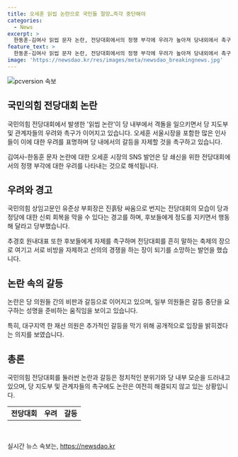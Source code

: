 ```yaml
---
title: 오세훈 읽씹 논란으로 국민들 절망…즉각 중단해야
categories:
  - News
excerpt: >
  한동훈-김여사 읽씹 문자 논란, 전당대회에서의 정쟁 부각에 우려가 높아져 당내외에서 촉구가 이어져왔다. 오세훈 서울시장은 SNS를 통해 어둠이 깊어지고 있다며 국민의 실망과 절망을 언급하며 쇄신이 필요하다고 당부했다. 당내에서도 정쟁을 자제하고 선의의 경쟁을 펼치기를 촉구하고 있는데, 재선 의원들의 성명 발표나 공개적 행동을 예고하며 갈등이 확산될 우려도 나타나고 있다. 
feature_text: >
  한동훈-김여사 읽씹 문자 논란, 전당대회에서의 정쟁 부각에 우려가 높아져 당내외에서 촉구가 이어져왔다. 오세훈 서울시장은 SNS를 통해 어둠이 깊어지고 있다며 국민의 실망과 절망을 언급하며 쇄신이 필요하다고 당부했다. 당내에서도 정쟁을 자제하고 선의의 경쟁을 펼치기를 촉구하고 있는데, 재선 의원들의 성명 발표나 공개적 행동을 예고하며 갈등이 확산될 우려도 나타나고 있다. 
image: 'https://newsdao.kr/res/images/meta/newsdao_breakingnews.jpg'
---
```


<p><img src="https://newsdao.kr/res/images/meta/newsdao_breakingnews.jpg" alt="pcversion 속보" /></p>

<h2 data-ke-size="size26">국민의힘 전당대회 논란</h2>

<p>국민의힘 전당대회에서 발생한 '읽씹 논란'이 당 내부에서 격돌을 일으키면서 당 지도부 및 관계자들의 우려와 촉구가 이어지고 있습니다. 오세훈 서울시장을 포함한 많은 인사들이 이에 대한 우려를 표명하며 당 내에서의 갈등을 자제할 것을 촉구하고 있습니다.</p>

<p data-ke-size="size16">김여사-한동훈 문자 논란에 대한 오세훈 시장의 SNS 발언은 당 쇄신을 위한 전당대회에서의 정쟁 부각에 대한 우려를 나타내는 것으로 해석됩니다.</p>

<h2 data-ke-size="size26">우려와 경고</h2>

<p>국민의힘 상임고문인 유준상 부회장은 진흙탕 싸움으로 번지는 전당대회의 모습이 당과 정당에 대한 신뢰 회복을 막을 수 있다는 경고를 하며, 후보들에게 정도를 지키면서 행동해 달라고 당부했습니다.</p>

<p data-ke-size="size16">추경호 원내대표 또한 후보들에게 자제를 촉구하며 전당대회를 흔히 말하는 축제의 장으로 여기고 서로 비방을 자제하고 선의의 경쟁을 하는 장이 되기를 소망하는 발언을 했습니다.</p>

<h2 data-ke-size="size26">논란 속의 갈등</h2>

<p>논란은 당 의원들 간의 비판과 갈등으로 이어지고 있으며, 일부 의원들은 갈등 중단을 요구하는 성명을 준비하는 움직임을 보이고 있습니다.</p>

<p data-ke-size="size16">특히, 대구지역 한 재선 의원은 추가적인 갈등을 막기 위해 공개적으로 입장을 밝히겠다는 의지를 보였습니다.</p>

<h2 data-ke-size="size26">총론</h2>

<p>국민의힘 전당대회를 둘러싼 논란과 갈등은 정치적인 분위기와 당 내부 모순을 드러내고 있으며, 당 지도부 및 관계자들의 촉구에도 논란은 여전히 해결되지 않고 있는 상황입니다.</p>

<table>
    <tbody>
        <tr>
            <td style="text-align: center; height: 17px;"><b>전당대회</b></td>
            <td style="text-align: center; height: 17px;"><b>우려</b></td>
            <td style="text-align: center; height: 17px;"><b>갈등</b></td>
        </tr>
    </tbody>
</table>

<p data-ke-size="size16">&nbsp;</p>
실시간 뉴스 속보는, <a href="https://newsdao.kr" rel="dofollow">https://newsdao.kr</a>


